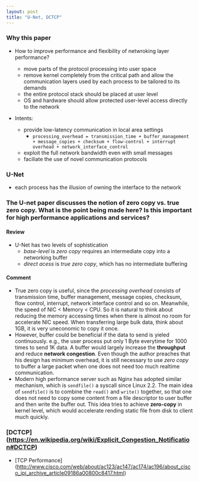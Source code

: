 ```yaml
---
layout: post
title: "U-Net, DCTCP"
---
```

### Why this paper
* How to improve performance and flexibility of netwroking layer performance?
    * move parts of the protocol processing into user space
    * remove kernel completely from the critical path and allow the communication layers used by each process to be tailored to its demands
    * the entire protocol stack should be placed at user level
    * OS and hardware should allow protected user-level access directly to the network

* Intents:
    * provide low-latency communication in local area settings
        * `processing_overhead = transmission_time + buffer_management + message_copies + checksum + flow-control + interrupt overhead + network_interface_control`
    * exploit the full network bandwidth even with small messages
    * faciliate the use of novel communication protocols

### U-Net
* each process has the illusion of owning the interface to the network

### The U-net paper discusses the notion of zero copy vs. true zero copy. What is the point being made here? Is this important for high performance applications and services?

#### Review
* U-Net has two levels of sophistication
    * *base-level* is *zero copy* requires an intermediate copy into a networking buffer
    * *direct acess* is *true zero copy*, which has no intermediate buffering

#### Comment
* True zero copy is useful, since the *processing overhead* consists of transmission time, buffer management, message copies, checksum, flow control, interrupt, network interface control and so on. Meanwhile, the speed of NIC < Memory < CPU. So it is natural to think about reducing the memory accessing times when there is almost no room for accelerate NIC speed. When transferring large bulk data, think about 1GB, it is very uneconomic to copy it once.
* However, buffer could be beneficial if the data to send is yieled continuously. e.g., the user process put only 1 Byte everytime for 1000 times to send 1K data. A buffer would largely increase the **throughput** and reduce **network congestion**. Even though the author preaches that his design has minimum overhead, it is still necessary to use *zero copy* to buffer a large packet when one does not need too much realtime communication.
* Modern high performance server such as Nginx has adopted similar mechanism, which is `sendfile()` a syscall since Linux 2.2. The main idea of `sendfile()` is to combine the `read()` and `write()` together, so that one does not need to copy some content from a file descriptor to user buffer and then write the buffer out. This idea tries to achieve **zero-copy** in kernel level, which would accelerate rending static file from disk to client much quickly.


### [DCTCP] (https://en.wikipedia.org/wiki/Explicit_Congestion_Notification#DCTCP)
* [TCP Performance] (http://www.cisco.com/web/about/ac123/ac147/ac174/ac196/about_cisco_ipj_archive_article09186a00800c8417.html)
